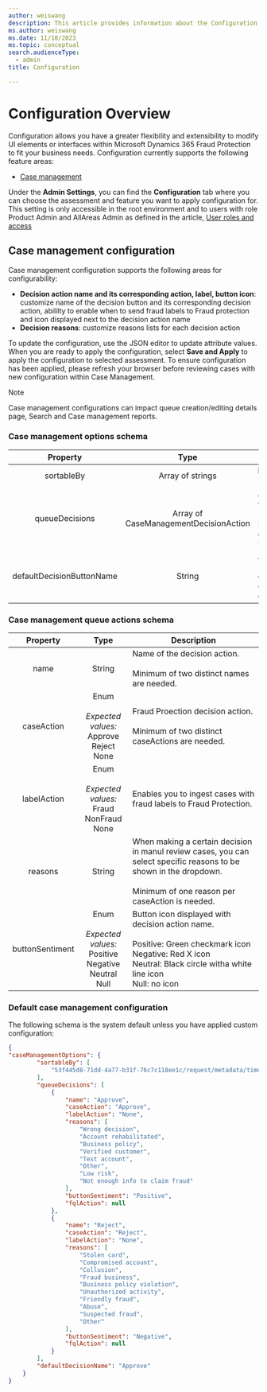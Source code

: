 ```yaml
---
author: weiswang
description: This article provides information about the Configuration
ms.author: weiswang
ms.date: 11/10/2023
ms.topic: conceptual
search.audienceType:
  - admin
title: Configuration

---
```


# Configuration Overview

Configuration allows you have a greater flexibility and extensibility to modify UI elements or interfaces within Microsoft Dynamics 365 Fraud Protection to fit your business needs. Configuration currently supports the following feature areas:

- [Case management](configuration.md#case-management-configuration)

Under the **Admin Settings**, you can find the **Configuration** tab where you can choose the assessment and feature you want to apply configuration for. This setting is only accessible in the root environment and to users with role Product Admin and AllAreas Admin as defined in the article, [User roles and access](configure-user-access.md)

## Case management configuration

Case management configuration supports the following areas for configurability:

- **Decision action name and its corresponding action, label, button icon**: customize name of the decision button and its corresponding decision action, abililty to enable when to send fraud labels to Fraud protection and icon displayed next to the decision action name
- **Decision reasons**: customize reasons lists for each decision action

To update the configuration, use the JSON editor to update attribute values. When you are ready to apply the configuration, select **Save and Apply** to apply the configuration to selected assessment. To ensure configuration has been applied, please refresh your browser before reviewing cases with new configuration within Case Management.

> [!Note]
> Case management configurations can impact queue creation/editing details page, Search and Case management reports.

### Case management options schema
|Property|Type|Description|
| :--------: | :--------------------------------------: |---------------------|
|sortableBy|Array of strings|**Ready-only**; for Fraud Protection internal use.|
|queueDecisions|Array of CaseManagementDecisionAction|An array of CaseManagementQueueActions. <br /> <br /> Each of which will be displayed as a button for Case Management decisions.|
|defaultDecisionButtonName|String|Action on timeout for queues. <br /> <br />defaultDecisionButtonName can only be values from queueDecision "name".|

### Case management queue actions schema
|Property|Type|Description|
| :--------: | :--------------------------------------: |---------------------|
|name|String|Name of the decision action. <br /> <br /> Minimum of two distinct names are needed.|
|caseAction|Enum <br /> <br /> *Expected values:* <br /> Approve <br /> Reject <br /> None| Fraud Proection decision action. <br /> <br /> Minimum of two distinct caseActions are needed.|
|labelAction|Enum <br /> <br /> *Expected values:* <br /> Fraud <br /> NonFraud <br /> None | Enables you to ingest cases with fraud labels to Fraud Protection.|
|reasons|String| When making a certain decision in manul review cases, you can select specific reasons to be shown in the dropdown. <br /> <br /> Minimum of one reason per caseAction is needed.|
|buttonSentiment|Enum <br /> <br /> *Expected values:* <br /> Positive <br /> Negative <br /> Neutral <br /> Null|Button icon displayed with decision action name. <br /> <br /> Positive: Green checkmark icon <br /> Negative: Red X icon <br /> Neutral: Black circle witha white line icon <br /> Null: no icon|

### Default case management configuration
The following schema is the system default unless you have applied custom configuration:

```json
{
"caseManagementOptions": {
		"sortableBy": [
			"53f445d8-71dd-4a77-b31f-76c7c118ee1c/request/metadata/timestamp"
		],
		"queueDecisions": [
			{
				"name": "Approve",
				"caseAction": "Approve",
				"labelAction": "None",
				"reasons": [
					"Wrong decision",
					"Account rehabilitated",
					"Business policy",
					"Verified customer",
					"Test account",
					"Other",
					"Low risk",
					"Not enough info to claim fraud"
				],
				"buttonSentiment": "Positive",
				"fqlAction": null
			},
			{
				"name": "Reject",
				"caseAction": "Reject",
				"labelAction": "None",
				"reasons": [
					"Stolen card",
					"Compromised account",
					"Collusion",
					"Fraud business",
					"Business policy violation",
					"Unauthorized activity",
					"Friendly fraud",
					"Abuse",
					"Suspected fraud",
					"Other"
				],
				"buttonSentiment": "Negative",
				"fqlAction": null
			}
		],
		"defaultDecisionName": "Approve"
	}
}  
```

